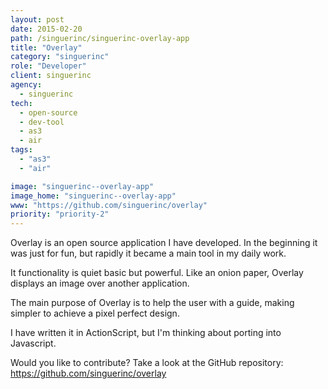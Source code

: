 ```yaml
---
layout: post
date: 2015-02-20
path: /singuerinc/singuerinc-overlay-app
title: "Overlay"
category: "singuerinc"
role: "Developer"
client: singuerinc
agency:
  - singuerinc
tech:
  - open-source
  - dev-tool
  - as3
  - air
tags:
  - "as3"
  - "air"

image: "singuerinc--overlay-app"
image_home: "singuerinc--overlay-app"
www: "https://github.com/singuerinc/overlay"
priority: "priority-2"
---
```


Overlay is an open source application I have developed. In the beginning it was just for fun, but rapidly it became a main tool in my daily work.

It functionality is quiet basic but powerful. Like an onion paper, Overlay displays an image over another application.

The main purpose of Overlay is to help the user with a guide, making simpler to achieve a pixel perfect design.

I have written it in ActionScript, but I'm thinking about porting into Javascript.

Would you like to contribute? Take a look at the GitHub repository:
<a href="https://github.com/singuerinc/overlay" target="_blank" rel="noopener">https://github.com/singuerinc/overlay</a>
